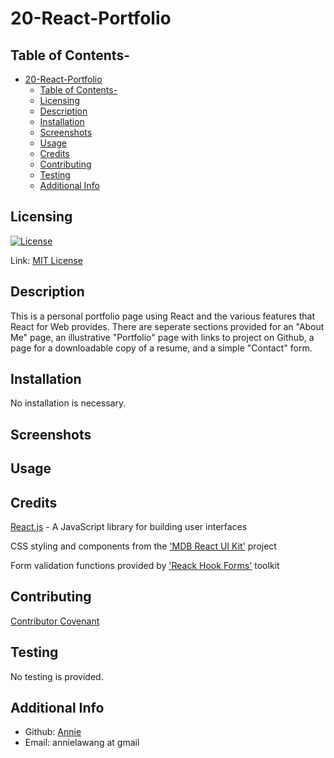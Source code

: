 # 20-React-Portfolio

## Table of Contents-

- [20-React-Portfolio](#20-react-portfolio)
  - [Table of Contents-](#table-of-contents-)
  - [Licensing](#licensing)
  - [Description](#description)
  - [Installation](#installation)
  - [Screenshots](#screenshots)
  - [Usage](#usage)
  - [Credits](#credits)
  - [Contributing](#contributing)
  - [Testing](#testing)
  - [Additional Info](#additional-info)

## Licensing

[![License](https://img.shields.io/badge/license-MIT-green)](./LICENSE)

Link: [MIT License](https://opensource.org/licenses/MIT)

## Description

This is a personal portfolio page using React and the various features that React for Web provides. There are seperate sections provided for an "About Me" page, an illustrative "Portfolio" page with links to project on Github, a page for a downloadable copy of a resume, and a simple "Contact" form.

## Installation

No installation is necessary.

## Screenshots

## Usage

## Credits

[React.js](https://reactjs.org/) - A JavaScript library for building user interfaces

CSS styling and components from the ['MDB React UI Kit'](https://mdbootstrap.com/docs/react/) project

Form validation functions provided by ['Reack Hook Forms'](https://react-hook-form.com/) toolkit

## Contributing

[Contributor Covenant](https://www.contributor-covenant.org/)

## Testing

No testing is provided.

## Additional Info

- Github: [Annie](https://github.com/annielawang)
- Email: annielawang at gmail
